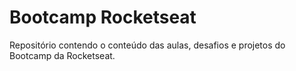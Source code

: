 # Bootcamp Rocketseat
Repositório contendo o conteúdo das aulas, desafios e projetos do Bootcamp da Rocketseat.
